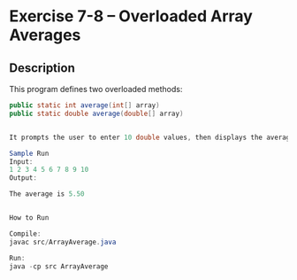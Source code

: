 # Exercise 7-8 – Overloaded Array Averages

## Description

This program defines two overloaded methods:
```java
public static int average(int[] array)
public static double average(double[] array)


It prompts the user to enter 10 double values, then displays the average using the double[] version.

Sample Run
Input:
1 2 3 4 5 6 7 8 9 10
Output:

The average is 5.50


How to Run

Compile:
javac src/ArrayAverage.java

Run:
java -cp src ArrayAverage